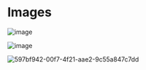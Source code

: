# Images
![image](https://github.com/user-attachments/assets/dd1557a4-3695-41a1-be84-78e87cc27ffd)

![image](https://github.com/user-attachments/assets/6b41ddf6-4366-4f4b-b246-e737bfae02f9)

![597bf942-00f7-4f21-aae2-9c55a847c7dd](https://github.com/user-attachments/assets/6483b6ab-d780-44f3-b5db-0c149e9224b3)
